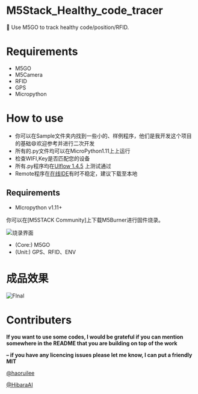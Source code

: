 # M5Stack_Healthy_code_tracer
:milky_way: Use M5GO to track healthy code/position/RFID.

# Requirements
- M5GO
- M5Camera
- RFID
- GPS
- Micropython

# How to use
- 你可以在Sample文件夹内找到一些小的、样例程序，他们是我开发这个项目的基础:smile:欢迎参考并进行二次开发
- 所有的.py文件均可以在MicroPython1.11上上运行
 - 检查WIFI,Key是否匹配您的设备
 - 所有.py程序均在[UIflow 1.4.5](https://flow.m5stack.com/) 上测试通过
 - Remote程序在[在线IDE](https://flow.m5stack.com/)有时不稳定，建议下载至本地

## Requirements
- MIcropython  v1.11+

你可以在[M5STACK Community]上下载M5Burner进行固件烧录。

![烧录界面](https://img-blog.csdnimg.cn/20200511000423632.png?x-oss-process=image/watermark,type_ZmFuZ3poZW5naGVpdGk,shadow_10,text_aHR0cHM6Ly9ibG9nLmNzZG4ubmV0L3dlaXhpbl80NjIzMzMyMw==,size_16,color_FFFFFF,t_70)

- (Core:) M5GO
- (Unit:) GPS、RFID、ENV

# 成品效果
![FInal](https://img-blog.csdnimg.cn/20200512213253319.png?x-oss-process=image/watermark,type_ZmFuZ3poZW5naGVpdGk,shadow_10,text_aHR0cHM6Ly9ibG9nLmNzZG4ubmV0L3dlaXhpbl80NjIzMzMyMw==,size_16,color_FFFFFF,t_70)

# Contributers
**If you want to use some codes, I would be grateful if you can mention somewhere in the README that you are building on top of the work**

**– if you have any licencing issues please let me know, I can put a friendly MIT**

[@haoruilee](https://github.com/haoruilee)

[@HibaraAI](https://github.com/DaiyangLuan)
